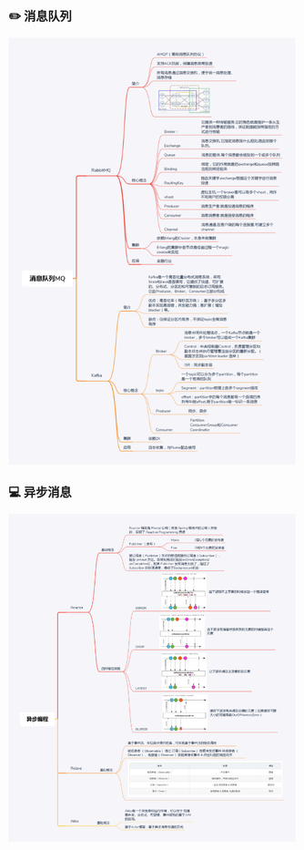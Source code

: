
## :pencil2: 消息队列

<div align="center">
    <img src="img/消息队列MQ.png">
</div>

## :computer: 异步消息
<div align="center">
    <img src="img/异步编程.png">
</div>